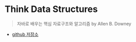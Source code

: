 # Think Data Structures
> 자바로 배우는 핵심 자료구조와 알고리즘 by Allen B. Downey

- [github 저장소](https://github.com/yudong80/ThinkDataStructures)


